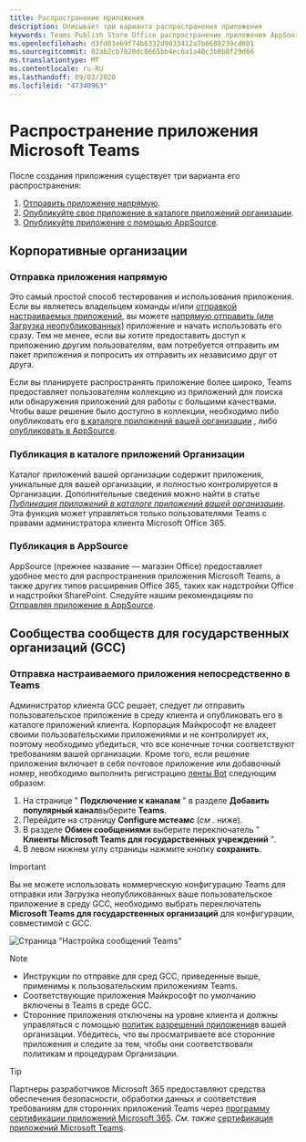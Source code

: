 ```yaml
---
title: Распространение приложения
description: Описывает три варианта распространения приложения
keywords: Teams Publish Store Office распространение приложения AppSource Загрузка неопубликованных отправить приложение
ms.openlocfilehash: d3fd81e69f74b6332d9033412a7b6688239cd801
ms.sourcegitcommit: 02ab2cb7820dc8665bb4ec6a1a40c3b8b8f29d66
ms.translationtype: MT
ms.contentlocale: ru-RU
ms.lasthandoff: 09/03/2020
ms.locfileid: "47340963"
---
```

# <a name="distribute-your-microsoft-teams-app"></a>Распространение приложения Microsoft Teams

После создания приложения существует три варианта его распространения:

1. [Отправить приложение напрямую](#upload-your-app-directly).
2. [Опубликуйте свое приложение в каталоге приложений организации](#publish-to-your-organizations-app-catalog).
3. [Опубликуйте приложение с помощью AppSource](#publish-to-appsource).

## <a name="enterprise-organizations"></a>Корпоративные организации

### <a name="upload-your-app-directly"></a>Отправка приложения напрямую

Это самый простой способ тестирования и использования приложения. Если вы являетесь владельцем команды и/или [отправкой настраиваемых приложений](/microsoftteams/admin-settings), вы можете [напрямую отправить (или Загрузка неопубликованных)](./apps-upload.md) приложение и начать использовать его сразу. Тем не менее, если вы хотите предоставить доступ к приложению другим пользователям, вам потребуется отправить им пакет приложения и попросить их отправить их независимо друг от друга.

Если вы планируете распространять приложение более широко, Teams предоставляет пользователям коллекцию из приложений для поиска или обнаружения приложений для работы с большими качествами. Чтобы ваше решение было доступно в коллекции, необходимо либо опубликовать его [в каталоге приложений вашей организации](#publish-to-your-organizations-app-catalog) , либо [опубликовать в AppSource](./appsource/publish.md).

### <a name="publish-to-your-organizations-app-catalog"></a>Публикация в каталоге приложений Организации

Каталог приложений вашей организации содержит приложения, уникальные для вашей организации, и полностью контролируется в Организации. Дополнительные сведения можно найти в статье [*Публикация приложений в каталоге приложений вашей организации*](/microsoftteams/tenant-apps-catalog-teams). Эта функция может управляться только пользователями Teams с правами администратора клиента Microsoft Office 365.

### <a name="publish-to-appsource"></a>Публикация в AppSource

AppSource (прежнее название — магазин Office) предоставляет удобное место для распространения приложения Microsoft Teams, а также других типов расширения Office 365, таких как надстройки Office и надстройки SharePoint. Следуйте нашим рекомендациям по [Отправляя приложение в AppSource](./appsource/publish.md).

## <a name="government-community-cloud-gcc-organizations"></a>Сообщества сообществ для государственных организаций (GCC)

### <a name="upload-your-custom-app-directly-to-teams"></a>Отправка настраиваемого приложения непосредственно в Teams

 Администратор клиента GCC решает, следует ли отправить пользовательское приложение в среду клиента и опубликовать его в каталоге приложений клиента. Корпорация Майкрософт не владеет своими пользовательскими приложениями и не контролирует их, поэтому необходимо убедиться, что все конечные точки соответствуют требованиям вашей организации. Кроме того, если решение приложения включает в себя почтовое приложение или добавочный номер, необходимо выполнить регистрацию [ленты Bot](https://dev.botframework.com/) следующим образом:

1. На странице " **Подключение к каналам** " в разделе **Добавить популярный канал**выберите **Teams**.
1. Перейдите на страницу **Configure мстеамс** (*см* . ниже).
1. В разделе **Обмен сообщениями** выберите переключатель " **Клиенты Microsoft Teams для государственных учреждений** ".
1. В левом нижнем углу страницы нажмите кнопку **сохранить**.  

>[!IMPORTANT]
> Вы не можете использовать коммерческую конфигурацию Teams для отправки или Загрузка неопубликованных ваше пользовательское приложение в среду GCC, необходимо выбрать переключатель **Microsoft Teams для государственных организаций** для конфигурации, совместимой с GCC.

![Страница "Настройка сообщений Teams"](../../assets/images/gcc-configure.png)

> [!NOTE]
>
> * Инструкции по отправке для сред GCC, приведенные выше, применимы к пользовательским приложениям Teams. </br>
> * Соответствующие приложения Майкрософт по умолчанию включены в Teams в среде GCC.
> * Сторонние приложения отключены на уровне клиента и должны управляться с помощью [политик разрешений приложения](/microsoftteams/teams-app-permission-policies)в вашей организации. Убедитесь, что вы просматриваете все сторонние приложения и следите за тем, чтобы они соответствовали политикам и процедурам Организации.

> [!TIP]
>
> Партнеры разработчиков Microsoft 365 предоставляют средства обеспечения безопасности, обработки данных и соответствия требованиям для сторонних приложений Teams через [программу сертификации приложений Microsoft 365](/microsoft-365-app-certification/overview). *См. также* [сертификация приложений Microsoft Teams](/microsoftteams/platform/concepts/deploy-and-publish/appsource/post-publish/application-certification).
</br></br>
